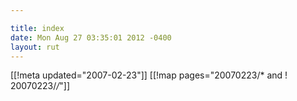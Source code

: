 ```yaml
---

title: index
date: Mon Aug 27 03:35:01 2012 -0400
layout: rut
---
```


[[!meta updated="2007-02-23"]]
[[!map pages="20070223/* and ! 20070223/*/*"]]
